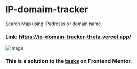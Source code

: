 # IP-domaim-tracker
Search Map using IPadresss or domain name. 
### Link: https://ip-domain-tracker-theta.vercel.app/
![image](https://user-images.githubusercontent.com/54219127/188786708-b28b8c79-19dd-4dfd-aad4-39038cc6ed64.png)
### This is a solution to the [tasks](https://www.frontendmentor.io/challenges/ip-address-tracker-I8-0yYAH0) on Frontend Mentor.
